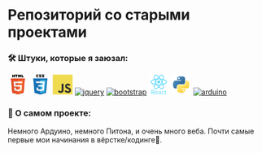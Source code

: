 # Репозиторий со старыми проектами 
<h3 align="left">🛠 Штуки, которые я заюзал:</h3>
<a href="https://www.w3.org/html/" target="_blank">
<img src="https://raw.githubusercontent.com/devicons/devicon/master/icons/html5/html5-original-wordmark.svg" alt="html5" width="40" height="40"/></a>
<a href="https://www.w3schools.com/css/" target="_blank"> 
<img src="https://raw.githubusercontent.com/devicons/devicon/master/icons/css3/css3-original-wordmark.svg" alt="css3" width="40" height="40"/></a>
<a href="https://www.javascript.com/" target="_blank"> 
<img src="https://raw.githubusercontent.com/devicons/devicon/master/icons/javascript/javascript-original.svg" alt="javascript" width="40" height="40"/></a>
<a href="https://jquery.com/" target="_blank"> 
<img src="https://img.icons8.com/ios-filled/50/4a90e2/jquery.png" alt="jquery" width="40" height="40"/></a>
<a href="https://getbootstrap.com/" target="_blank"> 
<img src="https://img.icons8.com/color/48/000000/bootstrap.png" alt="bootstrap" width="40" height="40"/></a>
<a href="https://reactjs.org/" target="_blank"> 
<img src="https://raw.githubusercontent.com/devicons/devicon/master/icons/react/react-original-wordmark.svg" alt="react" width="40" height="40"/></a>
<a href="https://www.python.org" target="_blank"> 
<img src="https://raw.githubusercontent.com/devicons/devicon/master/icons/python/python-original.svg" alt="python" width="40" height="40"/></a>
<a href="https://www.arduino.cc/" target="_blank"> 
<img src="https://cdn.worldvectorlogo.com/logos/arduino-1.svg" alt="arduino" width="40" height="40"/></a>
<h3 align="left">📄 О самом проекте:</h3>
Немного Ардуино, немного Питона, и очень много веба.
Почти самые первые мои начинания в вёрстке/кодинге🌱.
